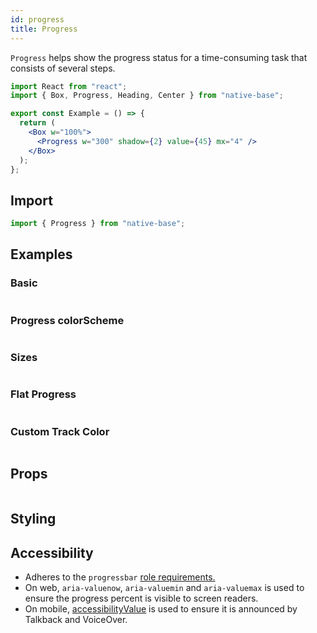 ```yaml
---
id: progress
title: Progress
---
```


`Progress` helps show the progress status for a time-consuming task that consists of several steps.

```jsx isShowcase
import React from "react";
import { Box, Progress, Heading, Center } from "native-base";

export const Example = () => {
  return (
    <Box w="100%">
      <Progress w="300" shadow={2} value={45} mx="4" />
    </Box>
  );
};
```

## Import

```jsx
import { Progress } from "native-base";
```

## Examples

### Basic

```ComponentSnackPlayer path=components,composites,Progress,Basic.tsx

```

### Progress colorScheme

```ComponentSnackPlayer path=components,composites,Progress,ColorScheme.tsx

```

### Sizes

```ComponentSnackPlayer path=components,composites,Progress,Sizes.tsx

```

### Flat Progress

```ComponentSnackPlayer path=components,composites,Progress,Flat.tsx

```

### Custom Track Color

```ComponentSnackPlayer path=components,composites,Progress,CustomBgColor.tsx

```

## Props

```ComponentPropTable path=composites,Progress,index.tsx

```

## Styling

<ComponentTheme name="progress" />

## Accessibility

- Adheres to the `progressbar` [role requirements.](https://www.w3.org/TR/wai-aria-1.2/#progressbar)
- On web, `aria-valuenow`, `aria-valuemin` and `aria-valuemax` is used to ensure the progress percent is visible to screen readers.
- On mobile, [accessibilityValue](https://reactnative.dev/docs/accessibility#accessibilityvalue) is used to ensure it is announced by Talkback and VoiceOver.
